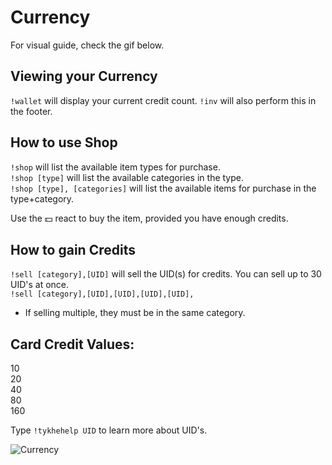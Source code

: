 # Currency

For visual guide, check the gif below.

## Viewing your Currency

`!wallet` will display your current credit count. `!inv` will also perform this in the footer.

## How to use Shop

`!shop` will list the available item types for purchase.  
`!shop [type]` will list the available categories in the type.  
`!shop [type], [categories]` will list the available items for purchase in the type+category.

Use the 💵 react to buy the item, provided you have enough credits.

## How to gain Credits

`!sell [category],[UID]` will sell the UID(s) for credits. You can sell up to 30 UID's at once.  
`!sell [category],[UID],[UID],[UID],[UID],`

- If selling multiple, they must be in the same category.

## Card Credit Values:

<p>
	<div>
		<span class="star1"></span> 10
	</div>
	<div>
		<span class="star2-2"></span> 20
	</div>
	<div>
		<span class="star3-3"></span> 40
	</div>
	<div>
		<span class="star4-4"></span> 80
	</div>
	<div>
		<span class="star5-5"></span> 160
	</div>
</p>

Type `!tykhehelp UID` to learn more about UID's.

![Currency](https://i.imgur.com/Qb7kxxL.gif)